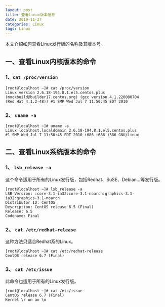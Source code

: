 ```yaml
---
layout: post
title: 查看Linux版本信息
date: 2019-11-27
categories: Linux
tags: Linux
---
```


本文介绍如何查看Linux发行版的名称及其版本号。

## 一、查看Linux内核版本的命令

### 1、`cat /proc/version`
```
[root@localhost ~]# cat /proc/version
Linux version 2.6.18-194.8.1.el5.centos.plus
(mockbuild@builder17.centos.org) (gcc version 4.1.220080704
(Red Hat 4.1.2-48)) #1 SMP Wed Jul 7 11:50:45 EDT 2010
```

### 2、 `uname -a`

```
[root@localhost ~]# uname -a
Linux localhost.localdomain 2.6.18-194.8.1.el5.centos.plus
#1 SMP Wed Jul 7 11:50:45 EDT 2010 i686 i686 i386 GNU/Linux
```

## 二、查看Linux系统版本的命令
### 1、 `lsb_release -a`

这个命令适用于所有的Linux发行版，包括Redhat、SuSE、Debian…等发行版。
```
[root@localhost ~]# lsb_release -a
LSB Version: :core-3.1-ia32:core-3.1-noarch:graphics-3.1-ia32:graphics-3.1-noarch
Distributor ID: CentOS
Description: CentOS release 6.5 (Final)
Release: 6.5
Codename: Final
```

### 2、 `cat /etc/redhat-release`

这种方法只适合Redhat系的Linux。

```
[root@localhost ~]# cat /etc/redhat-release
CentOS release 6.7 (Final)
```

### 3、 `cat /etc/issue`

此命令也适用于所有的Linux发行版。

```
[root@localhost ~]# cat /etc/issue
CentOS release 6.7 (Final)
Kernel \r on an \m
```

